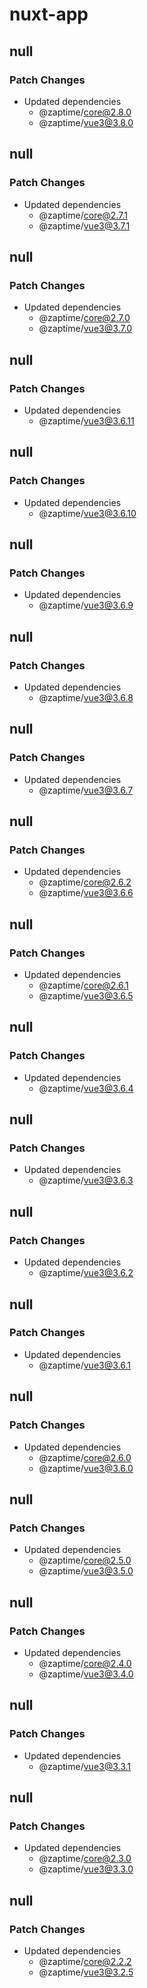 # nuxt-app

## null

### Patch Changes

- Updated dependencies
  - @zaptime/core@2.8.0
  - @zaptime/vue3@3.8.0

## null

### Patch Changes

- Updated dependencies
  - @zaptime/core@2.7.1
  - @zaptime/vue3@3.7.1

## null

### Patch Changes

- Updated dependencies
  - @zaptime/core@2.7.0
  - @zaptime/vue3@3.7.0

## null

### Patch Changes

- Updated dependencies
  - @zaptime/vue3@3.6.11

## null

### Patch Changes

- Updated dependencies
  - @zaptime/vue3@3.6.10

## null

### Patch Changes

- Updated dependencies
  - @zaptime/vue3@3.6.9

## null

### Patch Changes

- Updated dependencies
  - @zaptime/vue3@3.6.8

## null

### Patch Changes

- Updated dependencies
  - @zaptime/vue3@3.6.7

## null

### Patch Changes

- Updated dependencies
  - @zaptime/core@2.6.2
  - @zaptime/vue3@3.6.6

## null

### Patch Changes

- Updated dependencies
  - @zaptime/core@2.6.1
  - @zaptime/vue3@3.6.5

## null

### Patch Changes

- Updated dependencies
  - @zaptime/vue3@3.6.4

## null

### Patch Changes

- Updated dependencies
  - @zaptime/vue3@3.6.3

## null

### Patch Changes

- Updated dependencies
  - @zaptime/vue3@3.6.2

## null

### Patch Changes

- Updated dependencies
  - @zaptime/vue3@3.6.1

## null

### Patch Changes

- Updated dependencies
  - @zaptime/core@2.6.0
  - @zaptime/vue3@3.6.0

## null

### Patch Changes

- Updated dependencies
  - @zaptime/core@2.5.0
  - @zaptime/vue3@3.5.0

## null

### Patch Changes

- Updated dependencies
  - @zaptime/core@2.4.0
  - @zaptime/vue3@3.4.0

## null

### Patch Changes

- Updated dependencies
  - @zaptime/vue3@3.3.1

## null

### Patch Changes

- Updated dependencies
  - @zaptime/core@2.3.0
  - @zaptime/vue3@3.3.0

## null

### Patch Changes

- Updated dependencies
  - @zaptime/core@2.2.2
  - @zaptime/vue3@3.2.5
